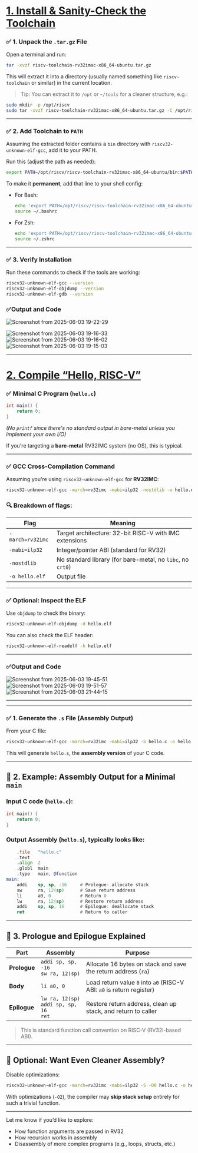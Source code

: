 # <ins> **1. Install & Sanity-Check the Toolchain** </ins>

 ### ✅ 1. **Unpack the `.tar.gz` File**

Open a terminal and run:

```bash
tar -xvzf riscv-toolchain-rv32imac-x86_64-ubuntu.tar.gz
```

This will extract it into a directory (usually named something like `riscv-toolchain` or similar) in the current location.

> Tip: You can extract it to `/opt` or `~/tools` for a cleaner structure, e.g.:

```bash
sudo mkdir -p /opt/riscv
sudo tar -xvzf riscv-toolchain-rv32imac-x86_64-ubuntu.tar.gz -C /opt/riscv
```

---

 ### ✅ 2. **Add Toolchain to `PATH`**

Assuming the extracted folder contains a `bin` directory with `riscv32-unknown-elf-gcc`, add it to your PATH.

Run this (adjust the path as needed):

```bash
export PATH=/opt/riscv/riscv-toolchain-rv32imac-x86_64-ubuntu/bin:$PATH
```

To make it **permanent**, add that line to your shell config:

* For Bash:

  ```bash
  echo 'export PATH=/opt/riscv/riscv-toolchain-rv32imac-x86_64-ubuntu/bin:$PATH' >> ~/.bashrc
  source ~/.bashrc
  ```

* For Zsh:

  ```bash
  echo 'export PATH=/opt/riscv/riscv-toolchain-rv32imac-x86_64-ubuntu/bin:$PATH' >> ~/.zshrc
  source ~/.zshrc
  ```

---

### ✅ 3. **Verify Installation**

Run these commands to check if the tools are working:

```bash
riscv32-unknown-elf-gcc --version
riscv32-unknown-elf-objdump --version
riscv32-unknown-elf-gdb --version
```

### **✅Output and Code**

![Screenshot from 2025-06-03 19-22-29](https://github.com/user-attachments/assets/1e5980df-7472-437c-8d68-ecf93f97e574)

![Screenshot from 2025-06-03 19-16-33](https://github.com/user-attachments/assets/e16f291a-8331-44ea-847b-9c845fcb66ea)
![Screenshot from 2025-06-03 19-16-02](https://github.com/user-attachments/assets/1a642c09-5312-4ff1-9afd-982c4dd333ea)
![Screenshot from 2025-06-03 19-15-03](https://github.com/user-attachments/assets/b489dc2e-03be-4959-941c-0a123dffc35c)

---


# <ins> **2. Compile “Hello, RISC-V”** </ins>

### ✅ Minimal C Program (`hello.c`)

```c
int main() {
    return 0;
}
```

*(No `printf` since there's no standard output in bare-metal unless you implement your own I/O)*

If you're targeting a **bare-metal** RV32IMC system (no OS), this is typical.

---

### ✅ GCC Cross-Compilation Command

Assuming you're using `riscv32-unknown-elf-gcc` for **RV32IMC**:

```bash
riscv32-unknown-elf-gcc -march=rv32imc -mabi=ilp32 -nostdlib -o hello.elf hello.c
```

### 🔍 Breakdown of flags:

| Flag             | Meaning                                                    |
| ---------------- | ---------------------------------------------------------- |
| `-march=rv32imc` | Target architecture: 32-bit RISC-V with IMC extensions     |
| `-mabi=ilp32`    | Integer/pointer ABI (standard for RV32)                    |
| `-nostdlib`      | No standard library (for bare-metal, no `libc`, no `crt0`) |
| `-o hello.elf`   | Output file                                                |

---

### ✅ Optional: Inspect the ELF

Use `objdump` to check the binary:

```bash
riscv32-unknown-elf-objdump -d hello.elf
```

You can also check the ELF header:

```bash
riscv32-unknown-elf-readelf -h hello.elf
```

---
### **✅Output and Code**
![Screenshot from 2025-06-03 19-45-51](https://github.com/user-attachments/assets/b3fbbb23-353c-494a-9922-3a5f60ae1137)
![Screenshot from 2025-06-03 19-51-57](https://github.com/user-attachments/assets/359ded54-8e44-4a96-8ed6-ad466cbf7fff)
![Screenshot from 2025-06-03 21-44-15](https://github.com/user-attachments/assets/3005d738-d158-43a5-8f8e-324d2d8146e9)

---


---

### ✅ 1. Generate the `.s` File (Assembly Output)

From your C file:

```bash
riscv32-unknown-elf-gcc -march=rv32imc -mabi=ilp32 -S hello.c -o hello.s
```

This will generate `hello.s`, the **assembly version** of your C code.

---

## 📄 2. Example: Assembly Output for a Minimal `main`

### Input C code (`hello.c`):

```c
int main() {
    return 0;
}
```

### Output Assembly (`hello.s`), typically looks like:

```asm
    .file   "hello.c"
    .text
    .align  2
    .globl  main
    .type   main, @function
main:
    addi    sp, sp, -16     # Prologue: allocate stack
    sw      ra, 12(sp)      # Save return address
    li      a0, 0           # Return 0
    lw      ra, 12(sp)      # Restore return address
    addi    sp, sp, 16      # Epilogue: deallocate stack
    ret                     # Return to caller
```

---

## 🧠 3. Prologue and Epilogue Explained

| Part         | Assembly                                      | Purpose                                                               |
| ------------ | --------------------------------------------- | --------------------------------------------------------------------- |
| **Prologue** | `addi sp, sp, -16`<br>`sw ra, 12(sp)`         | Allocate 16 bytes on stack and save the return address (`ra`)         |
| **Body**     | `li a0, 0`                                    | Load return value `0` into `a0` (RISC-V ABI: `a0` is return register) |
| **Epilogue** | `lw ra, 12(sp)`<br>`addi sp, sp, 16`<br>`ret` | Restore return address, clean up stack, and return to caller          |

> This is standard function call convention on RISC-V (RV32I-based ABI).

---

## 🔎 Optional: Want Even Cleaner Assembly?

Disable optimizations:

```bash
riscv32-unknown-elf-gcc -march=rv32imc -mabi=ilp32 -S -O0 hello.c -o hello.s
```

With optimizations (`-O2`), the compiler may **skip stack setup** entirely for such a trivial function.

---

Let me know if you’d like to explore:

* How function arguments are passed in RV32
* How recursion works in assembly
* Disassembly of more complex programs (e.g., loops, structs, etc.)





